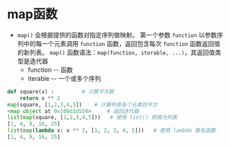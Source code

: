 # map函数
* `map()` 会根据提供的函数对指定序列做映射。
第一个参数 `function` 以参数序列中的每一个元素调用 `function` 函数，返回包含每次 `function` 函数返回值的新列表。
`map()` 函数语法：`map(function, iterable, ...)`，其返回值类型是迭代器
  * function -- 函数
  * iterable -- 一个或多个序列
```python
def square(x) :         # 计算平方数
    return x ** 2
map(square, [1,2,3,4,5])    # 计算列表各个元素的平方
<map object at 0x100d3d550>     # 返回迭代器
list(map(square, [1,2,3,4,5]))   # 使用 list() 转换为列表
[1, 4, 9, 16, 25]
list(map(lambda x: x ** 2, [1, 2, 3, 4, 5]))   # 使用 lambda 匿名函数
[1, 4, 9, 16, 25]
```

